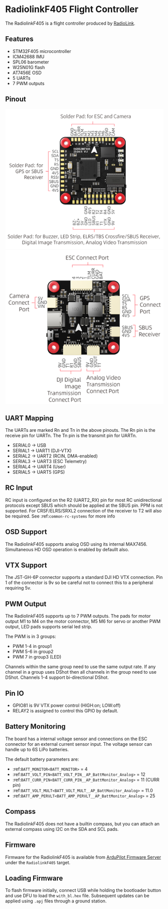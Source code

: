 # RadiolinkF405 Flight Controller

The RadiolinkF405 is a flight controller produced by [RadioLink](https://www.radiolink.com/).

## Features

 - STM32F405 microcontroller
 - ICM42688 IMU
 - SPL06 barometer
 - W25N01G flash
 - AT7456E OSD
 - 5 UARTs
 - 7 PWM outputs

## Pinout

![RadiolinkF405](RadiolinkF405_Board_Top.jpg "RadiolinkF405")
![RadiolinkF405](RadiolinkF405_Board_Bottom.jpg "RadiolinkF405")

## UART Mapping

The UARTs are marked Rn and Tn in the above pinouts. The Rn pin is the
receive pin for UARTn. The Tn pin is the transmit pin for UARTn.

 - SERIAL0 -> USB
 - SERIAL1 -> UART1 (DJI-VTX)
 - SERIAL2 -> UART2 (RCIN, DMA-enabled) 
 - SERIAL3 -> UART3 (ESC Telemetry)
 - SERIAL4 -> UART4 (User)
 - SERIAL5 -> UART5 (GPS)

## RC Input

RC input is configured on the R2 (UART2_RX) pin for most RC unidirectional protocols except SBUS which should be applied at the SBUS pin. PPM is not supported.
For CRSF/ELRS/SRXL2 connection of the receiver to T2 will also be required. See :ref:`common-rc-systems` for more info
  
## OSD Support

The RadiolinkF405 supports analog OSD using its internal MAX7456. Simultaneous HD OSD operation is enabled by defaullt also.

## VTX Support

The JST-GH-6P connector supports a standard DJI HD VTX connection. Pin 1 of the connector is 9v so be careful not to connect
this to a peripheral requiring 5v.

## PWM Output

The RadiolinkF405 supports up to 7 PWM outputs. The pads for motor output
M1 to M4 on the motor connector, M5 M6 for servo or another PWM output, LED pads supports serial led strip.

The PWM is in 3 groups:

 - PWM 1-4 in group1
 - PWM 5-6 in group2
 - PWM 7   in group3 (LED)

Channels within the same group need to use the same output rate. If
any channel in a group uses DShot then all channels in the group need
to use DShot. Channels 1-4 support bi-directional DShot.

## Pin IO

- GPIO81 is 9V VTX power control (HIGH:on; LOW:off)
- RELAY2 is assigned to control this GPIO by default.

## Battery Monitoring

The board has a internal voltage sensor and connections on the ESC connector for an external current sensor input.
The voltage sensor can handle up to 6S LiPo batteries.

The default battery parameters are:

 - :ref:`BATT_MONITOR<BATT_MONITOR>` = 4
 - :ref:`BATT_VOLT_PIN<BATT_VOLT_PIN__AP_BattMonitor_Analog>` = 12
 - :ref:`BATT_CURR_PIN<BATT_CURR_PIN__AP_BattMonitor_Analog>` = 11 (CURR pin)
 - :ref:`BATT_VOLT_MULT<BATT_VOLT_MULT__AP_BattMonitor_Analog>` = 11.0
 - :ref:`BATT_AMP_PERVLT<BATT_AMP_PERVLT__AP_BattMonitor_Analog>` = 25

## Compass

The RadiolinkF405 does not have a builtin compass, but you can attach an external compass using I2C on the SDA and SCL pads.

## Firmware

Firmware for the RadiolinkF405 is available from [ArduPilot Firmware Server](https://firmware.ardupilot.org) under the `RadiolinkF405` target.

## Loading Firmware

To flash firmware initially, connect USB while holding the bootloader button and use DFU to load the `with_bl.hex` file. Subsequent updates can be applied using `.apj` files through a ground station.
